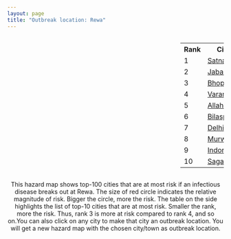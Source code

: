```yaml
---
layout: page
title: "Outbreak location: Rewa"
---
```

<div style="width: 100%; overflow: auto;">
<div style="width: 75%; float: left;">
<div id="mapid">
<script src="https://buda-magenta.github.io/hazard_map/load_map.js"></script>

<script>
var marker_outbreak = L.marker([24.759267, 81.655000],{"autoPan": true}).addTo(map); marker_outbreak.bindTooltip("Rewa").openTooltip();

var circle_1 = L.circle([24.500000, 81.000000], {"pane": "markerPane", "color": "red", "fill": true, "fillOpacity": 0.2, "fillRule": "evenodd", "lineCap": "round", "lineJoin": "round", "opacity": 1.0, "radius": 88719, "stroke": true, "weight": 3}).addTo(map);
circle_1.bindTooltip("Satna<br>rank: 1<br>hazard index: 0.088720")
circle_1.bindPopup('<a href="https://buda-magenta.github.io/hazard_map/Satna">Satna</a>')

var circle_2 = L.circle([23.160894, 79.949770], {"pane": "markerPane", "color": "red", "fill": true, "fillOpacity": 0.2, "fillRule": "evenodd", "lineCap": "round", "lineJoin": "round", "opacity": 1.0, "radius": 56392, "stroke": true, "weight": 3}).addTo(map);
circle_2.bindTooltip("Jabalpur<br>rank: 2<br>hazard index: 0.056392")
circle_2.bindPopup('<a href="https://buda-magenta.github.io/hazard_map/Jabalpur">Jabalpur</a>')

var circle_3 = L.circle([23.258486, 77.401989], {"pane": "markerPane", "color": "red", "fill": true, "fillOpacity": 0.2, "fillRule": "evenodd", "lineCap": "round", "lineJoin": "round", "opacity": 1.0, "radius": 38099, "stroke": true, "weight": 3}).addTo(map);
circle_3.bindTooltip("Bhopal<br>rank: 3<br>hazard index: 0.038100")
circle_3.bindPopup('<a href="https://buda-magenta.github.io/hazard_map/Bhopal">Bhopal</a>')

var circle_4 = L.circle([25.335649, 83.007629], {"pane": "markerPane", "color": "red", "fill": true, "fillOpacity": 0.2, "fillRule": "evenodd", "lineCap": "round", "lineJoin": "round", "opacity": 1.0, "radius": 25220, "stroke": true, "weight": 3}).addTo(map);
circle_4.bindTooltip("Varanasi<br>rank: 4<br>hazard index: 0.025220")
circle_4.bindPopup('<a href="https://buda-magenta.github.io/hazard_map/Varanasi">Varanasi</a>')

var circle_5 = L.circle([25.438130, 81.833800], {"pane": "markerPane", "color": "red", "fill": true, "fillOpacity": 0.2, "fillRule": "evenodd", "lineCap": "round", "lineJoin": "round", "opacity": 1.0, "radius": 25186, "stroke": true, "weight": 3}).addTo(map);
circle_5.bindTooltip("Allahabad<br>rank: 5<br>hazard index: 0.025186")
circle_5.bindPopup('<a href="https://buda-magenta.github.io/hazard_map/Allahabad">Allahabad</a>')

var circle_6 = L.circle([22.383333, 82.133333], {"pane": "markerPane", "color": "red", "fill": true, "fillOpacity": 0.2, "fillRule": "evenodd", "lineCap": "round", "lineJoin": "round", "opacity": 1.0, "radius": 22315, "stroke": true, "weight": 3}).addTo(map);
circle_6.bindTooltip("Bilaspur<br>rank: 6<br>hazard index: 0.022315")
circle_6.bindPopup('<a href="https://buda-magenta.github.io/hazard_map/Bilaspur">Bilaspur</a>')

var circle_7 = L.circle([28.651718, 77.221939], {"pane": "markerPane", "color": "red", "fill": true, "fillOpacity": 0.2, "fillRule": "evenodd", "lineCap": "round", "lineJoin": "round", "opacity": 1.0, "radius": 18864, "stroke": true, "weight": 3}).addTo(map);
circle_7.bindTooltip("Delhi<br>rank: 7<br>hazard index: 0.018864")
circle_7.bindPopup('<a href="https://buda-magenta.github.io/hazard_map/Delhi">Delhi</a>')

var circle_8 = L.circle([23.833962, 80.392456], {"pane": "markerPane", "color": "red", "fill": true, "fillOpacity": 0.2, "fillRule": "evenodd", "lineCap": "round", "lineJoin": "round", "opacity": 1.0, "radius": 16297, "stroke": true, "weight": 3}).addTo(map);
circle_8.bindTooltip("Murwara<br>rank: 8<br>hazard index: 0.016298")
circle_8.bindPopup('<a href="https://buda-magenta.github.io/hazard_map/Murwara">Murwara</a>')

var circle_9 = L.circle([22.720362, 75.868200], {"pane": "markerPane", "color": "red", "fill": true, "fillOpacity": 0.2, "fillRule": "evenodd", "lineCap": "round", "lineJoin": "round", "opacity": 1.0, "radius": 8820, "stroke": true, "weight": 3}).addTo(map);
circle_9.bindTooltip("Indore<br>rank: 9<br>hazard index: 0.008821")
circle_9.bindPopup('<a href="https://buda-magenta.github.io/hazard_map/Indore">Indore</a>')

var circle_10 = L.circle([23.809612, 78.759114], {"pane": "markerPane", "color": "red", "fill": true, "fillOpacity": 0.2, "fillRule": "evenodd", "lineCap": "round", "lineJoin": "round", "opacity": 1.0, "radius": 7029, "stroke": true, "weight": 3}).addTo(map);
circle_10.bindTooltip("Sagar<br>rank: 10<br>hazard index: 0.007030")
circle_10.bindPopup('<a href="https://buda-magenta.github.io/hazard_map/Sagar">Sagar</a>')

var circle_11 = L.circle([26.055318, 82.993139], {"pane": "markerPane", "color": "red", "fill": true, "fillOpacity": 0.2, "fillRule": "evenodd", "lineCap": "round", "lineJoin": "round", "opacity": 1.0, "radius": 6515, "stroke": true, "weight": 3}).addTo(map);
circle_11.bindTooltip("Nizamabad<br>rank: 11<br>hazard index: 0.006515")
circle_11.bindPopup('<a href="https://buda-magenta.github.io/hazard_map/Nizamabad">Nizamabad</a>')

var circle_12 = L.circle([24.197443, 82.666145], {"pane": "markerPane", "color": "red", "fill": true, "fillOpacity": 0.2, "fillRule": "evenodd", "lineCap": "round", "lineJoin": "round", "opacity": 1.0, "radius": 4913, "stroke": true, "weight": 3}).addTo(map);
circle_12.bindTooltip("Singrauli<br>rank: 12<br>hazard index: 0.004914")
circle_12.bindPopup('<a href="https://buda-magenta.github.io/hazard_map/Singrauli">Singrauli</a>')

var circle_13 = L.circle([24.935635, 82.647701], {"pane": "markerPane", "color": "red", "fill": true, "fillOpacity": 0.2, "fillRule": "evenodd", "lineCap": "round", "lineJoin": "round", "opacity": 1.0, "radius": 4641, "stroke": true, "weight": 3}).addTo(map);
circle_13.bindTooltip("Mirzapur<br>rank: 13<br>hazard index: 0.004642")
circle_13.bindPopup('<a href="https://buda-magenta.github.io/hazard_map/Mirzapur">Mirzapur</a>')

var circle_14 = L.circle([27.209822, 79.048137], {"pane": "markerPane", "color": "red", "fill": true, "fillOpacity": 0.2, "fillRule": "evenodd", "lineCap": "round", "lineJoin": "round", "opacity": 1.0, "radius": 4461, "stroke": true, "weight": 3}).addTo(map);
circle_14.bindTooltip("Mainpuri<br>rank: 14<br>hazard index: 0.004462")
circle_14.bindPopup('<a href="https://buda-magenta.github.io/hazard_map/Mainpuri">Mainpuri</a>')

var circle_15 = L.circle([26.460914, 80.321759], {"pane": "markerPane", "color": "red", "fill": true, "fillOpacity": 0.2, "fillRule": "evenodd", "lineCap": "round", "lineJoin": "round", "opacity": 1.0, "radius": 4318, "stroke": true, "weight": 3}).addTo(map);
circle_15.bindTooltip("Kanpur<br>rank: 15<br>hazard index: 0.004319")
circle_15.bindPopup('<a href="https://buda-magenta.github.io/hazard_map/Kanpur">Kanpur</a>')

var circle_16 = L.circle([21.170200, 72.831100], {"pane": "markerPane", "color": "red", "fill": true, "fillOpacity": 0.2, "fillRule": "evenodd", "lineCap": "round", "lineJoin": "round", "opacity": 1.0, "radius": 4179, "stroke": true, "weight": 3}).addTo(map);
circle_16.bindTooltip("Surat<br>rank: 16<br>hazard index: 0.004180")
circle_16.bindPopup('<a href="https://buda-magenta.github.io/hazard_map/Surat">Surat</a>')

var circle_17 = L.circle([23.916667, 78.000000], {"pane": "markerPane", "color": "red", "fill": true, "fillOpacity": 0.2, "fillRule": "evenodd", "lineCap": "round", "lineJoin": "round", "opacity": 1.0, "radius": 4010, "stroke": true, "weight": 3}).addTo(map);
circle_17.bindTooltip("Vidisha<br>rank: 17<br>hazard index: 0.004011")
circle_17.bindPopup('<a href="https://buda-magenta.github.io/hazard_map/Vidisha">Vidisha</a>')

var circle_18 = L.circle([23.750000, 79.583333], {"pane": "markerPane", "color": "red", "fill": true, "fillOpacity": 0.2, "fillRule": "evenodd", "lineCap": "round", "lineJoin": "round", "opacity": 1.0, "radius": 3214, "stroke": true, "weight": 3}).addTo(map);
circle_18.bindTooltip("Damoh<br>rank: 18<br>hazard index: 0.003214")
circle_18.bindPopup('<a href="https://buda-magenta.github.io/hazard_map/Damoh">Damoh</a>')

var circle_19 = L.circle([25.264902, 82.985787], {"pane": "markerPane", "color": "red", "fill": true, "fillOpacity": 0.2, "fillRule": "evenodd", "lineCap": "round", "lineJoin": "round", "opacity": 1.0, "radius": 2967, "stroke": true, "weight": 3}).addTo(map);
circle_19.bindTooltip("Morvi<br>rank: 19<br>hazard index: 0.002967")
circle_19.bindPopup('<a href="https://buda-magenta.github.io/hazard_map/Morvi">Morvi</a>')

var circle_20 = L.circle([25.843539, 80.918004], {"pane": "markerPane", "color": "red", "fill": true, "fillOpacity": 0.2, "fillRule": "evenodd", "lineCap": "round", "lineJoin": "round", "opacity": 1.0, "radius": 2461, "stroke": true, "weight": 3}).addTo(map);
circle_20.bindTooltip("Fatehpur<br>rank: 20<br>hazard index: 0.002461")
circle_20.bindPopup('<a href="https://buda-magenta.github.io/hazard_map/Fatehpur">Fatehpur</a>')

var circle_21 = L.circle([21.149813, 79.082056], {"pane": "markerPane", "color": "red", "fill": true, "fillOpacity": 0.2, "fillRule": "evenodd", "lineCap": "round", "lineJoin": "round", "opacity": 1.0, "radius": 2459, "stroke": true, "weight": 3}).addTo(map);
circle_21.bindTooltip("Nagpur<br>rank: 21<br>hazard index: 0.002459")
circle_21.bindPopup('<a href="https://buda-magenta.github.io/hazard_map/Nagpur">Nagpur</a>')

var circle_22 = L.circle([23.174597, 75.785142], {"pane": "markerPane", "color": "red", "fill": true, "fillOpacity": 0.2, "fillRule": "evenodd", "lineCap": "round", "lineJoin": "round", "opacity": 1.0, "radius": 2317, "stroke": true, "weight": 3}).addTo(map);
circle_22.bindTooltip("Ujjain<br>rank: 22<br>hazard index: 0.002318")
circle_22.bindPopup('<a href="https://buda-magenta.github.io/hazard_map/Ujjain">Ujjain</a>')

var circle_23 = L.circle([26.250000, 81.250000], {"pane": "markerPane", "color": "red", "fill": true, "fillOpacity": 0.2, "fillRule": "evenodd", "lineCap": "round", "lineJoin": "round", "opacity": 1.0, "radius": 1818, "stroke": true, "weight": 3}).addTo(map);
circle_23.bindTooltip("Rae Bareli<br>rank: 23<br>hazard index: 0.001819")
circle_23.bindPopup('<a href="https://buda-magenta.github.io/hazard_map/Rae_Bareli">Rae Bareli</a>')

var circle_24 = L.circle([25.895924, 82.437716], {"pane": "markerPane", "color": "red", "fill": true, "fillOpacity": 0.2, "fillRule": "evenodd", "lineCap": "round", "lineJoin": "round", "opacity": 1.0, "radius": 1712, "stroke": true, "weight": 3}).addTo(map);
circle_24.bindTooltip("Badlapur<br>rank: 24<br>hazard index: 0.001712")
circle_24.bindPopup('<a href="https://buda-magenta.github.io/hazard_map/Badlapur">Badlapur</a>')

var circle_25 = L.circle([25.795593, 82.488341], {"pane": "markerPane", "color": "red", "fill": true, "fillOpacity": 0.2, "fillRule": "evenodd", "lineCap": "round", "lineJoin": "round", "opacity": 1.0, "radius": 1671, "stroke": true, "weight": 3}).addTo(map);
circle_25.bindTooltip("Jaunpur<br>rank: 25<br>hazard index: 0.001672")
circle_25.bindPopup('<a href="https://buda-magenta.github.io/hazard_map/Jaunpur">Jaunpur</a>')

var circle_26 = L.circle([22.297314, 73.194257], {"pane": "markerPane", "color": "red", "fill": true, "fillOpacity": 0.2, "fillRule": "evenodd", "lineCap": "round", "lineJoin": "round", "opacity": 1.0, "radius": 1561, "stroke": true, "weight": 3}).addTo(map);
circle_26.bindTooltip("Vadodara<br>rank: 26<br>hazard index: 0.001561")
circle_26.bindPopup('<a href="https://buda-magenta.github.io/hazard_map/Vadodara">Vadodara</a>')

var circle_27 = L.circle([26.022697, 83.028873], {"pane": "markerPane", "color": "red", "fill": true, "fillOpacity": 0.2, "fillRule": "evenodd", "lineCap": "round", "lineJoin": "round", "opacity": 1.0, "radius": 1523, "stroke": true, "weight": 3}).addTo(map);
circle_27.bindTooltip("Azamgarh<br>rank: 27<br>hazard index: 0.001524")
circle_27.bindPopup('<a href="https://buda-magenta.github.io/hazard_map/Azamgarh">Azamgarh</a>')

var circle_28 = L.circle([25.280733, 83.125128], {"pane": "markerPane", "color": "red", "fill": true, "fillOpacity": 0.2, "fillRule": "evenodd", "lineCap": "round", "lineJoin": "round", "opacity": 1.0, "radius": 1415, "stroke": true, "weight": 3}).addTo(map);
circle_28.bindTooltip("Mughal Sarai<br>rank: 28<br>hazard index: 0.001416")
circle_28.bindPopup('<a href="https://buda-magenta.github.io/hazard_map/Mughal_Sarai">Mughal Sarai</a>')

var circle_29 = L.circle([27.876990, 78.137290], {"pane": "markerPane", "color": "red", "fill": true, "fillOpacity": 0.2, "fillRule": "evenodd", "lineCap": "round", "lineJoin": "round", "opacity": 1.0, "radius": 1361, "stroke": true, "weight": 3}).addTo(map);
circle_29.bindTooltip("Aligarh<br>rank: 29<br>hazard index: 0.001362")
circle_29.bindPopup('<a href="https://buda-magenta.github.io/hazard_map/Aligarh">Aligarh</a>')

var circle_30 = L.circle([23.021624, 72.579707], {"pane": "markerPane", "color": "red", "fill": true, "fillOpacity": 0.2, "fillRule": "evenodd", "lineCap": "round", "lineJoin": "round", "opacity": 1.0, "radius": 1346, "stroke": true, "weight": 3}).addTo(map);
circle_30.bindTooltip("Ahmedabad<br>rank: 30<br>hazard index: 0.001347")
circle_30.bindPopup('<a href="https://buda-magenta.github.io/hazard_map/Ahmedabad">Ahmedabad</a>')

var circle_31 = L.circle([21.237947, 81.633683], {"pane": "markerPane", "color": "red", "fill": true, "fillOpacity": 0.2, "fillRule": "evenodd", "lineCap": "round", "lineJoin": "round", "opacity": 1.0, "radius": 1330, "stroke": true, "weight": 3}).addTo(map);
circle_31.bindTooltip("Raipur<br>rank: 31<br>hazard index: 0.001330")
circle_31.bindPopup('<a href="https://buda-magenta.github.io/hazard_map/Raipur">Raipur</a>')

var circle_32 = L.circle([22.519770, 82.629515], {"pane": "markerPane", "color": "red", "fill": true, "fillOpacity": 0.2, "fillRule": "evenodd", "lineCap": "round", "lineJoin": "round", "opacity": 1.0, "radius": 1321, "stroke": true, "weight": 3}).addTo(map);
circle_32.bindTooltip("Korba<br>rank: 32<br>hazard index: 0.001321")
circle_32.bindPopup('<a href="https://buda-magenta.github.io/hazard_map/Korba">Korba</a>')

var circle_33 = L.circle([23.000000, 76.166667], {"pane": "markerPane", "color": "red", "fill": true, "fillOpacity": 0.2, "fillRule": "evenodd", "lineCap": "round", "lineJoin": "round", "opacity": 1.0, "radius": 1302, "stroke": true, "weight": 3}).addTo(map);
circle_33.bindTooltip("Dewas<br>rank: 33<br>hazard index: 0.001302")
circle_33.bindPopup('<a href="https://buda-magenta.github.io/hazard_map/Dewas">Dewas</a>')

var circle_34 = L.circle([25.476300, 80.339500], {"pane": "markerPane", "color": "red", "fill": true, "fillOpacity": 0.2, "fillRule": "evenodd", "lineCap": "round", "lineJoin": "round", "opacity": 1.0, "radius": 1003, "stroke": true, "weight": 3}).addTo(map);
circle_34.bindTooltip("Banda<br>rank: 34<br>hazard index: 0.001004")
circle_34.bindPopup('<a href="https://buda-magenta.github.io/hazard_map/Banda">Banda</a>')

var circle_35 = L.circle([22.500000, 83.500000], {"pane": "markerPane", "color": "red", "fill": true, "fillOpacity": 0.2, "fillRule": "evenodd", "lineCap": "round", "lineJoin": "round", "opacity": 1.0, "radius": 948, "stroke": true, "weight": 3}).addTo(map);
circle_35.bindTooltip("Raigarh<br>rank: 35<br>hazard index: 0.000949")
circle_35.bindPopup('<a href="https://buda-magenta.github.io/hazard_map/Raigarh">Raigarh</a>')

var circle_36 = L.circle([26.838100, 80.934600], {"pane": "markerPane", "color": "red", "fill": true, "fillOpacity": 0.2, "fillRule": "evenodd", "lineCap": "round", "lineJoin": "round", "opacity": 1.0, "radius": 937, "stroke": true, "weight": 3}).addTo(map);
circle_36.bindTooltip("Lucknow<br>rank: 36<br>hazard index: 0.000937")
circle_36.bindPopup('<a href="https://buda-magenta.github.io/hazard_map/Lucknow">Lucknow</a>')

var circle_37 = L.circle([26.242511, 82.296169], {"pane": "markerPane", "color": "red", "fill": true, "fillOpacity": 0.2, "fillRule": "evenodd", "lineCap": "round", "lineJoin": "round", "opacity": 1.0, "radius": 842, "stroke": true, "weight": 3}).addTo(map);
circle_37.bindTooltip("Sultanpur<br>rank: 37<br>hazard index: 0.000843")
circle_37.bindPopup('<a href="https://buda-magenta.github.io/hazard_map/Sultanpur">Sultanpur</a>')

var circle_38 = L.circle([25.565691, 80.063489], {"pane": "markerPane", "color": "red", "fill": true, "fillOpacity": 0.2, "fillRule": "evenodd", "lineCap": "round", "lineJoin": "round", "opacity": 1.0, "radius": 814, "stroke": true, "weight": 3}).addTo(map);
circle_38.bindTooltip("Khanna<br>rank: 38<br>hazard index: 0.000814")
circle_38.bindPopup('<a href="https://buda-magenta.github.io/hazard_map/Khanna">Khanna</a>')

var circle_39 = L.circle([25.531031, 78.652689], {"pane": "markerPane", "color": "red", "fill": true, "fillOpacity": 0.2, "fillRule": "evenodd", "lineCap": "round", "lineJoin": "round", "opacity": 1.0, "radius": 808, "stroke": true, "weight": 3}).addTo(map);
circle_39.bindTooltip("Jhansi<br>rank: 39<br>hazard index: 0.000808")
circle_39.bindPopup('<a href="https://buda-magenta.github.io/hazard_map/Jhansi">Jhansi</a>')

var circle_40 = L.circle([26.671329, 83.364583], {"pane": "markerPane", "color": "red", "fill": true, "fillOpacity": 0.2, "fillRule": "evenodd", "lineCap": "round", "lineJoin": "round", "opacity": 1.0, "radius": 719, "stroke": true, "weight": 3}).addTo(map);
circle_40.bindTooltip("Gorakhpur<br>rank: 40<br>hazard index: 0.000720")
circle_40.bindPopup('<a href="https://buda-magenta.github.io/hazard_map/Gorakhpur">Gorakhpur</a>')

var circle_41 = L.circle([19.169335, 77.311013], {"pane": "markerPane", "color": "red", "fill": true, "fillOpacity": 0.2, "fillRule": "evenodd", "lineCap": "round", "lineJoin": "round", "opacity": 1.0, "radius": 686, "stroke": true, "weight": 3}).addTo(map);
circle_41.bindTooltip("Nanded Waghala<br>rank: 41<br>hazard index: 0.000686")
circle_41.bindPopup('<a href="https://buda-magenta.github.io/hazard_map/Nanded_Waghala">Nanded Waghala</a>')

var circle_42 = L.circle([19.075990, 72.877393], {"pane": "markerPane", "color": "red", "fill": true, "fillOpacity": 0.2, "fillRule": "evenodd", "lineCap": "round", "lineJoin": "round", "opacity": 1.0, "radius": 674, "stroke": true, "weight": 3}).addTo(map);
circle_42.bindTooltip("Mumbai<br>rank: 42<br>hazard index: 0.000674")
circle_42.bindPopup('<a href="https://buda-magenta.github.io/hazard_map/Mumbai">Mumbai</a>')

var circle_43 = L.circle([22.541418, 88.357691], {"pane": "markerPane", "color": "red", "fill": true, "fillOpacity": 0.2, "fillRule": "evenodd", "lineCap": "round", "lineJoin": "round", "opacity": 1.0, "radius": 618, "stroke": true, "weight": 3}).addTo(map);
circle_43.bindTooltip("Kolkata<br>rank: 43<br>hazard index: 0.000618")
circle_43.bindPopup('<a href="https://buda-magenta.github.io/hazard_map/Kolkata">Kolkata</a>')

var circle_44 = L.circle([23.122634, 83.198189], {"pane": "markerPane", "color": "red", "fill": true, "fillOpacity": 0.2, "fillRule": "evenodd", "lineCap": "round", "lineJoin": "round", "opacity": 1.0, "radius": 582, "stroke": true, "weight": 3}).addTo(map);
circle_44.bindTooltip("Ambikapur<br>rank: 44<br>hazard index: 0.000583")
circle_44.bindPopup('<a href="https://buda-magenta.github.io/hazard_map/Ambikapur">Ambikapur</a>')

var circle_45 = L.circle([17.388786, 78.461065], {"pane": "markerPane", "color": "red", "fill": true, "fillOpacity": 0.2, "fillRule": "evenodd", "lineCap": "round", "lineJoin": "round", "opacity": 1.0, "radius": 520, "stroke": true, "weight": 3}).addTo(map);
circle_45.bindTooltip("Hyderabad<br>rank: 45<br>hazard index: 0.000520")
circle_45.bindPopup('<a href="https://buda-magenta.github.io/hazard_map/Hyderabad">Hyderabad</a>')

var circle_46 = L.circle([23.115688, 77.066239], {"pane": "markerPane", "color": "red", "fill": true, "fillOpacity": 0.2, "fillRule": "evenodd", "lineCap": "round", "lineJoin": "round", "opacity": 1.0, "radius": 489, "stroke": true, "weight": 3}).addTo(map);
circle_46.bindTooltip("Sehore<br>rank: 46<br>hazard index: 0.000490")
circle_46.bindPopup('<a href="https://buda-magenta.github.io/hazard_map/Sehore">Sehore</a>')

var circle_47 = L.circle([25.609324, 85.123525], {"pane": "markerPane", "color": "red", "fill": true, "fillOpacity": 0.2, "fillRule": "evenodd", "lineCap": "round", "lineJoin": "round", "opacity": 1.0, "radius": 458, "stroke": true, "weight": 3}).addTo(map);
circle_47.bindTooltip("Patna<br>rank: 47<br>hazard index: 0.000459")
circle_47.bindPopup('<a href="https://buda-magenta.github.io/hazard_map/Patna">Patna</a>')

var circle_48 = L.circle([25.196826, 76.000893], {"pane": "markerPane", "color": "red", "fill": true, "fillOpacity": 0.2, "fillRule": "evenodd", "lineCap": "round", "lineJoin": "round", "opacity": 1.0, "radius": 446, "stroke": true, "weight": 3}).addTo(map);
circle_48.bindTooltip("Kota<br>rank: 48<br>hazard index: 0.000447")
circle_48.bindPopup('<a href="https://buda-magenta.github.io/hazard_map/Kota">Kota</a>')

var circle_49 = L.circle([26.915458, 75.818982], {"pane": "markerPane", "color": "red", "fill": true, "fillOpacity": 0.2, "fillRule": "evenodd", "lineCap": "round", "lineJoin": "round", "opacity": 1.0, "radius": 439, "stroke": true, "weight": 3}).addTo(map);
circle_49.bindTooltip("Jaipur<br>rank: 49<br>hazard index: 0.000439")
circle_49.bindPopup('<a href="https://buda-magenta.github.io/hazard_map/Jaipur">Jaipur</a>')

var circle_50 = L.circle([22.305199, 70.802833], {"pane": "markerPane", "color": "red", "fill": true, "fillOpacity": 0.2, "fillRule": "evenodd", "lineCap": "round", "lineJoin": "round", "opacity": 1.0, "radius": 438, "stroke": true, "weight": 3}).addTo(map);
circle_50.bindTooltip("Rajkot<br>rank: 50<br>hazard index: 0.000438")
circle_50.bindPopup('<a href="https://buda-magenta.github.io/hazard_map/Rajkot">Rajkot</a>')

var circle_51 = L.circle([20.843512, 75.525927], {"pane": "markerPane", "color": "red", "fill": true, "fillOpacity": 0.2, "fillRule": "evenodd", "lineCap": "round", "lineJoin": "round", "opacity": 1.0, "radius": 431, "stroke": true, "weight": 3}).addTo(map);
circle_51.bindTooltip("Jalgaon<br>rank: 51<br>hazard index: 0.000431")
circle_51.bindPopup('<a href="https://buda-magenta.github.io/hazard_map/Jalgaon">Jalgaon</a>')

var circle_52 = L.circle([19.194329, 72.970178], {"pane": "markerPane", "color": "red", "fill": true, "fillOpacity": 0.2, "fillRule": "evenodd", "lineCap": "round", "lineJoin": "round", "opacity": 1.0, "radius": 409, "stroke": true, "weight": 3}).addTo(map);
circle_52.bindTooltip("Thane<br>rank: 52<br>hazard index: 0.000409")
circle_52.bindPopup('<a href="https://buda-magenta.github.io/hazard_map/Thane">Thane</a>')

var circle_53 = L.circle([22.600150, 77.926645], {"pane": "markerPane", "color": "red", "fill": true, "fillOpacity": 0.2, "fillRule": "evenodd", "lineCap": "round", "lineJoin": "round", "opacity": 1.0, "radius": 375, "stroke": true, "weight": 3}).addTo(map);
circle_53.bindTooltip("Hoshangabad<br>rank: 53<br>hazard index: 0.000376")
circle_53.bindPopup('<a href="https://buda-magenta.github.io/hazard_map/Hoshangabad">Hoshangabad</a>')

var circle_54 = L.circle([26.638076, 82.059024], {"pane": "markerPane", "color": "red", "fill": true, "fillOpacity": 0.2, "fillRule": "evenodd", "lineCap": "round", "lineJoin": "round", "opacity": 1.0, "radius": 311, "stroke": true, "weight": 3}).addTo(map);
circle_54.bindTooltip("Faizabad<br>rank: 54<br>hazard index: 0.000311")
circle_54.bindPopup('<a href="https://buda-magenta.github.io/hazard_map/Faizabad">Faizabad</a>')

var circle_55 = L.circle([23.480592, 74.917790], {"pane": "markerPane", "color": "red", "fill": true, "fillOpacity": 0.2, "fillRule": "evenodd", "lineCap": "round", "lineJoin": "round", "opacity": 1.0, "radius": 310, "stroke": true, "weight": 3}).addTo(map);
circle_55.bindTooltip("Ratlam<br>rank: 55<br>hazard index: 0.000311")
circle_55.bindPopup('<a href="https://buda-magenta.github.io/hazard_map/Ratlam">Ratlam</a>')

var circle_56 = L.circle([22.801519, 86.202958], {"pane": "markerPane", "color": "red", "fill": true, "fillOpacity": 0.2, "fillRule": "evenodd", "lineCap": "round", "lineJoin": "round", "opacity": 1.0, "radius": 309, "stroke": true, "weight": 3}).addTo(map);
circle_56.bindTooltip("Jamshedpur<br>rank: 56<br>hazard index: 0.000309")
circle_56.bindPopup('<a href="https://buda-magenta.github.io/hazard_map/Jamshedpur">Jamshedpur</a>')

var circle_57 = L.circle([28.753900, 77.399900], {"pane": "markerPane", "color": "red", "fill": true, "fillOpacity": 0.2, "fillRule": "evenodd", "lineCap": "round", "lineJoin": "round", "opacity": 1.0, "radius": 295, "stroke": true, "weight": 3}).addTo(map);
circle_57.bindTooltip("Khora<br>rank: 57<br>hazard index: 0.000296")
circle_57.bindPopup('<a href="https://buda-magenta.github.io/hazard_map/Khora">Khora</a>')

var circle_58 = L.circle([28.428262, 77.002700], {"pane": "markerPane", "color": "red", "fill": true, "fillOpacity": 0.2, "fillRule": "evenodd", "lineCap": "round", "lineJoin": "round", "opacity": 1.0, "radius": 266, "stroke": true, "weight": 3}).addTo(map);
circle_58.bindTooltip("Gurgaon<br>rank: 58<br>hazard index: 0.000267")
circle_58.bindPopup('<a href="https://buda-magenta.github.io/hazard_map/Gurgaon">Gurgaon</a>')

var circle_59 = L.circle([21.199035, 81.397955], {"pane": "markerPane", "color": "red", "fill": true, "fillOpacity": 0.2, "fillRule": "evenodd", "lineCap": "round", "lineJoin": "round", "opacity": 1.0, "radius": 265, "stroke": true, "weight": 3}).addTo(map);
circle_59.bindTooltip("Durg<br>rank: 59<br>hazard index: 0.000265")
circle_59.bindPopup('<a href="https://buda-magenta.github.io/hazard_map/Durg">Durg</a>')

var circle_60 = L.circle([26.269722, 82.994425], {"pane": "markerPane", "color": "red", "fill": true, "fillOpacity": 0.2, "fillRule": "evenodd", "lineCap": "round", "lineJoin": "round", "opacity": 1.0, "radius": 258, "stroke": true, "weight": 3}).addTo(map);
circle_60.bindTooltip("Burhanpur<br>rank: 60<br>hazard index: 0.000259")
circle_60.bindPopup('<a href="https://buda-magenta.github.io/hazard_map/Burhanpur">Burhanpur</a>')

var circle_61 = L.circle([21.977864, 76.568828], {"pane": "markerPane", "color": "red", "fill": true, "fillOpacity": 0.2, "fillRule": "evenodd", "lineCap": "round", "lineJoin": "round", "opacity": 1.0, "radius": 258, "stroke": true, "weight": 3}).addTo(map);
circle_61.bindTooltip("Khandwa<br>rank: 61<br>hazard index: 0.000259")
circle_61.bindPopup('<a href="https://buda-magenta.github.io/hazard_map/Khandwa">Khandwa</a>')

var circle_62 = L.circle([25.954628, 83.647350], {"pane": "markerPane", "color": "red", "fill": true, "fillOpacity": 0.2, "fillRule": "evenodd", "lineCap": "round", "lineJoin": "round", "opacity": 1.0, "radius": 255, "stroke": true, "weight": 3}).addTo(map);
circle_62.bindTooltip("Maunath Bhanjan<br>rank: 62<br>hazard index: 0.000255")
circle_62.bindPopup('<a href="https://buda-magenta.github.io/hazard_map/Maunath_Bhanjan">Maunath Bhanjan</a>')

var circle_63 = L.circle([25.773344, 84.784977], {"pane": "markerPane", "color": "red", "fill": true, "fillOpacity": 0.2, "fillRule": "evenodd", "lineCap": "round", "lineJoin": "round", "opacity": 1.0, "radius": 253, "stroke": true, "weight": 3}).addTo(map);
circle_63.bindTooltip("Chapra<br>rank: 63<br>hazard index: 0.000254")
circle_63.bindPopup('<a href="https://buda-magenta.github.io/hazard_map/Chapra">Chapra</a>')

var circle_64 = L.circle([20.993276, 75.839983], {"pane": "markerPane", "color": "red", "fill": true, "fillOpacity": 0.2, "fillRule": "evenodd", "lineCap": "round", "lineJoin": "round", "opacity": 1.0, "radius": 244, "stroke": true, "weight": 3}).addTo(map);
circle_64.bindTooltip("Bhusawal<br>rank: 64<br>hazard index: 0.000245")
circle_64.bindPopup('<a href="https://buda-magenta.github.io/hazard_map/Bhusawal">Bhusawal</a>')

var circle_65 = L.circle([28.402979, 77.310384], {"pane": "markerPane", "color": "red", "fill": true, "fillOpacity": 0.2, "fillRule": "evenodd", "lineCap": "round", "lineJoin": "round", "opacity": 1.0, "radius": 244, "stroke": true, "weight": 3}).addTo(map);
circle_65.bindTooltip("Faridabad<br>rank: 65<br>hazard index: 0.000245")
circle_65.bindPopup('<a href="https://buda-magenta.github.io/hazard_map/Faridabad">Faridabad</a>')

var circle_66 = L.circle([22.139831, 78.809645], {"pane": "markerPane", "color": "red", "fill": true, "fillOpacity": 0.2, "fillRule": "evenodd", "lineCap": "round", "lineJoin": "round", "opacity": 1.0, "radius": 238, "stroke": true, "weight": 3}).addTo(map);
circle_66.bindTooltip("Chhindwara<br>rank: 66<br>hazard index: 0.000239")
circle_66.bindPopup('<a href="https://buda-magenta.github.io/hazard_map/Chhindwara">Chhindwara</a>')

var circle_67 = L.circle([18.434644, 79.132265], {"pane": "markerPane", "color": "red", "fill": true, "fillOpacity": 0.2, "fillRule": "evenodd", "lineCap": "round", "lineJoin": "round", "opacity": 1.0, "radius": 235, "stroke": true, "weight": 3}).addTo(map);
circle_67.bindTooltip("Karimnagar<br>rank: 67<br>hazard index: 0.000236")
circle_67.bindPopup('<a href="https://buda-magenta.github.io/hazard_map/Karimnagar">Karimnagar</a>')

var circle_68 = L.circle([21.200996, 81.335426], {"pane": "markerPane", "color": "red", "fill": true, "fillOpacity": 0.2, "fillRule": "evenodd", "lineCap": "round", "lineJoin": "round", "opacity": 1.0, "radius": 225, "stroke": true, "weight": 3}).addTo(map);
circle_68.bindTooltip("Bhilai Nagar<br>rank: 68<br>hazard index: 0.000226")
circle_68.bindPopup('<a href="https://buda-magenta.github.io/hazard_map/Bhilai_Nagar">Bhilai Nagar</a>')

var circle_69 = L.circle([21.818774, 75.606458], {"pane": "markerPane", "color": "red", "fill": true, "fillOpacity": 0.2, "fillRule": "evenodd", "lineCap": "round", "lineJoin": "round", "opacity": 1.0, "radius": 208, "stroke": true, "weight": 3}).addTo(map);
circle_69.bindTooltip("Khargone<br>rank: 69<br>hazard index: 0.000209")
circle_69.bindPopup('<a href="https://buda-magenta.github.io/hazard_map/Khargone">Khargone</a>')

var circle_70 = L.circle([21.879616, 77.875681], {"pane": "markerPane", "color": "red", "fill": true, "fillOpacity": 0.2, "fillRule": "evenodd", "lineCap": "round", "lineJoin": "round", "opacity": 1.0, "radius": 198, "stroke": true, "weight": 3}).addTo(map);
circle_70.bindTooltip("Betul<br>rank: 70<br>hazard index: 0.000199")
circle_70.bindPopup('<a href="https://buda-magenta.github.io/hazard_map/Betul">Betul</a>')

var circle_71 = L.circle([26.203725, 78.157363], {"pane": "markerPane", "color": "red", "fill": true, "fillOpacity": 0.2, "fillRule": "evenodd", "lineCap": "round", "lineJoin": "round", "opacity": 1.0, "radius": 194, "stroke": true, "weight": 3}).addTo(map);
circle_71.bindTooltip("Gwalior<br>rank: 71<br>hazard index: 0.000195")
circle_71.bindPopup('<a href="https://buda-magenta.github.io/hazard_map/Gwalior">Gwalior</a>')

var circle_72 = L.circle([28.901090, 76.580194], {"pane": "markerPane", "color": "red", "fill": true, "fillOpacity": 0.2, "fillRule": "evenodd", "lineCap": "round", "lineJoin": "round", "opacity": 1.0, "radius": 194, "stroke": true, "weight": 3}).addTo(map);
circle_72.bindTooltip("Rohtak<br>rank: 72<br>hazard index: 0.000194")
circle_72.bindPopup('<a href="https://buda-magenta.github.io/hazard_map/Rohtak">Rohtak</a>')

var circle_73 = L.circle([21.400000, 83.883333], {"pane": "markerPane", "color": "red", "fill": true, "fillOpacity": 0.2, "fillRule": "evenodd", "lineCap": "round", "lineJoin": "round", "opacity": 1.0, "radius": 193, "stroke": true, "weight": 3}).addTo(map);
circle_73.bindTooltip("Sambalpur<br>rank: 73<br>hazard index: 0.000194")
circle_73.bindPopup('<a href="https://buda-magenta.github.io/hazard_map/Sambalpur">Sambalpur</a>')

var circle_74 = L.circle([22.214285, 84.872437], {"pane": "markerPane", "color": "red", "fill": true, "fillOpacity": 0.2, "fillRule": "evenodd", "lineCap": "round", "lineJoin": "round", "opacity": 1.0, "radius": 191, "stroke": true, "weight": 3}).addTo(map);
circle_74.bindTooltip("Raurkela<br>rank: 74<br>hazard index: 0.000191")
circle_74.bindPopup('<a href="https://buda-magenta.github.io/hazard_map/Raurkela">Raurkela</a>')

var circle_75 = L.circle([23.587548, 75.675679], {"pane": "markerPane", "color": "red", "fill": true, "fillOpacity": 0.2, "fillRule": "evenodd", "lineCap": "round", "lineJoin": "round", "opacity": 1.0, "radius": 187, "stroke": true, "weight": 3}).addTo(map);
circle_75.bindTooltip("Nagda<br>rank: 75<br>hazard index: 0.000187")
circle_75.bindPopup('<a href="https://buda-magenta.github.io/hazard_map/Nagda">Nagda</a>')

var circle_76 = L.circle([25.623457, 84.596839], {"pane": "markerPane", "color": "red", "fill": true, "fillOpacity": 0.2, "fillRule": "evenodd", "lineCap": "round", "lineJoin": "round", "opacity": 1.0, "radius": 181, "stroke": true, "weight": 3}).addTo(map);
circle_76.bindTooltip("Arrah<br>rank: 76<br>hazard index: 0.000181")
circle_76.bindPopup('<a href="https://buda-magenta.github.io/hazard_map/Arrah">Arrah</a>')

var circle_77 = L.circle([30.909016, 75.851601], {"pane": "markerPane", "color": "red", "fill": true, "fillOpacity": 0.2, "fillRule": "evenodd", "lineCap": "round", "lineJoin": "round", "opacity": 1.0, "radius": 170, "stroke": true, "weight": 3}).addTo(map);
circle_77.bindTooltip("Ludhiana<br>rank: 77<br>hazard index: 0.000170")
circle_77.bindPopup('<a href="https://buda-magenta.github.io/hazard_map/Ludhiana">Ludhiana</a>')

var circle_78 = L.circle([12.979120, 77.591300], {"pane": "markerPane", "color": "red", "fill": true, "fillOpacity": 0.2, "fillRule": "evenodd", "lineCap": "round", "lineJoin": "round", "opacity": 1.0, "radius": 170, "stroke": true, "weight": 3}).addTo(map);
circle_78.bindTooltip("Bangalore<br>rank: 78<br>hazard index: 0.000170")
circle_78.bindPopup('<a href="https://buda-magenta.github.io/hazard_map/Bangalore">Bangalore</a>')

var circle_79 = L.circle([28.863842, 78.805778], {"pane": "markerPane", "color": "red", "fill": true, "fillOpacity": 0.2, "fillRule": "evenodd", "lineCap": "round", "lineJoin": "round", "opacity": 1.0, "radius": 170, "stroke": true, "weight": 3}).addTo(map);
circle_79.bindTooltip("Moradabad<br>rank: 79<br>hazard index: 0.000170")
circle_79.bindPopup('<a href="https://buda-magenta.github.io/hazard_map/Moradabad">Moradabad</a>')

var circle_80 = L.circle([29.000653, 77.768229], {"pane": "markerPane", "color": "red", "fill": true, "fillOpacity": 0.2, "fillRule": "evenodd", "lineCap": "round", "lineJoin": "round", "opacity": 1.0, "radius": 164, "stroke": true, "weight": 3}).addTo(map);
circle_80.bindTooltip("Meerut<br>rank: 80<br>hazard index: 0.000164")
circle_80.bindPopup('<a href="https://buda-magenta.github.io/hazard_map/Meerut">Meerut</a>')

var circle_81 = L.circle([23.795281, 86.430964], {"pane": "markerPane", "color": "red", "fill": true, "fillOpacity": 0.2, "fillRule": "evenodd", "lineCap": "round", "lineJoin": "round", "opacity": 1.0, "radius": 158, "stroke": true, "weight": 3}).addTo(map);
circle_81.bindTooltip("Dhanbad<br>rank: 81<br>hazard index: 0.000159")
circle_81.bindPopup('<a href="https://buda-magenta.github.io/hazard_map/Dhanbad">Dhanbad</a>')

var circle_82 = L.circle([21.750000, 73.000000], {"pane": "markerPane", "color": "red", "fill": true, "fillOpacity": 0.2, "fillRule": "evenodd", "lineCap": "round", "lineJoin": "round", "opacity": 1.0, "radius": 158, "stroke": true, "weight": 3}).addTo(map);
circle_82.bindTooltip("Bharuch<br>rank: 82<br>hazard index: 0.000158")
circle_82.bindPopup('<a href="https://buda-magenta.github.io/hazard_map/Bharuch">Bharuch</a>')

var circle_83 = L.circle([18.521428, 73.854454], {"pane": "markerPane", "color": "red", "fill": true, "fillOpacity": 0.2, "fillRule": "evenodd", "lineCap": "round", "lineJoin": "round", "opacity": 1.0, "radius": 155, "stroke": true, "weight": 3}).addTo(map);
circle_83.bindTooltip("Pune<br>rank: 83<br>hazard index: 0.000156")
circle_83.bindPopup('<a href="https://buda-magenta.github.io/hazard_map/Pune">Pune</a>')

var circle_84 = L.circle([25.562071, 84.015672], {"pane": "markerPane", "color": "red", "fill": true, "fillOpacity": 0.2, "fillRule": "evenodd", "lineCap": "round", "lineJoin": "round", "opacity": 1.0, "radius": 150, "stroke": true, "weight": 3}).addTo(map);
circle_84.bindTooltip("Buxar<br>rank: 84<br>hazard index: 0.000150")
circle_84.bindPopup('<a href="https://buda-magenta.github.io/hazard_map/Buxar">Buxar</a>')

var circle_85 = L.circle([27.175255, 78.009816], {"pane": "markerPane", "color": "red", "fill": true, "fillOpacity": 0.2, "fillRule": "evenodd", "lineCap": "round", "lineJoin": "round", "opacity": 1.0, "radius": 146, "stroke": true, "weight": 3}).addTo(map);
circle_85.bindTooltip("Agra<br>rank: 85<br>hazard index: 0.000146")
circle_85.bindPopup('<a href="https://buda-magenta.github.io/hazard_map/Agra">Agra</a>')

var circle_86 = L.circle([26.148658, 85.340013], {"pane": "markerPane", "color": "red", "fill": true, "fillOpacity": 0.2, "fillRule": "evenodd", "lineCap": "round", "lineJoin": "round", "opacity": 1.0, "radius": 143, "stroke": true, "weight": 3}).addTo(map);
circle_86.bindTooltip("Muzaffarpur<br>rank: 86<br>hazard index: 0.000143")
circle_86.bindPopup('<a href="https://buda-magenta.github.io/hazard_map/Muzaffarpur">Muzaffarpur</a>')

var circle_87 = L.circle([25.603508, 83.507454], {"pane": "markerPane", "color": "red", "fill": true, "fillOpacity": 0.2, "fillRule": "evenodd", "lineCap": "round", "lineJoin": "round", "opacity": 1.0, "radius": 142, "stroke": true, "weight": 3}).addTo(map);
circle_87.bindTooltip("Ghazipur<br>rank: 87<br>hazard index: 0.000142")
circle_87.bindPopup('<a href="https://buda-magenta.github.io/hazard_map/Ghazipur">Ghazipur</a>')

var circle_88 = L.circle([25.877933, 84.119959], {"pane": "markerPane", "color": "red", "fill": true, "fillOpacity": 0.2, "fillRule": "evenodd", "lineCap": "round", "lineJoin": "round", "opacity": 1.0, "radius": 135, "stroke": true, "weight": 3}).addTo(map);
circle_88.bindTooltip("Ballia<br>rank: 88<br>hazard index: 0.000135")
circle_88.bindPopup('<a href="https://buda-magenta.github.io/hazard_map/Ballia">Ballia</a>')

var circle_89 = L.circle([24.700385, 78.518668], {"pane": "markerPane", "color": "red", "fill": true, "fillOpacity": 0.2, "fillRule": "evenodd", "lineCap": "round", "lineJoin": "round", "opacity": 1.0, "radius": 133, "stroke": true, "weight": 3}).addTo(map);
circle_89.bindTooltip("Lalitpur<br>rank: 89<br>hazard index: 0.000134")
circle_89.bindPopup('<a href="https://buda-magenta.github.io/hazard_map/Lalitpur">Lalitpur</a>')

var circle_90 = L.circle([21.735348, 81.944459], {"pane": "markerPane", "color": "red", "fill": true, "fillOpacity": 0.2, "fillRule": "evenodd", "lineCap": "round", "lineJoin": "round", "opacity": 1.0, "radius": 132, "stroke": true, "weight": 3}).addTo(map);
circle_90.bindTooltip("Bhatpara<br>rank: 90<br>hazard index: 0.000132")
circle_90.bindPopup('<a href="https://buda-magenta.github.io/hazard_map/Bhatpara">Bhatpara</a>')

var circle_91 = L.circle([22.275879, 79.721045], {"pane": "markerPane", "color": "red", "fill": true, "fillOpacity": 0.2, "fillRule": "evenodd", "lineCap": "round", "lineJoin": "round", "opacity": 1.0, "radius": 129, "stroke": true, "weight": 3}).addTo(map);
circle_91.bindTooltip("Seoni<br>rank: 91<br>hazard index: 0.000130")
circle_91.bindPopup('<a href="https://buda-magenta.github.io/hazard_map/Seoni">Seoni</a>')

var circle_92 = L.circle([29.988077, 77.508130], {"pane": "markerPane", "color": "red", "fill": true, "fillOpacity": 0.2, "fillRule": "evenodd", "lineCap": "round", "lineJoin": "round", "opacity": 1.0, "radius": 126, "stroke": true, "weight": 3}).addTo(map);
circle_92.bindTooltip("Saharanpur<br>rank: 92<br>hazard index: 0.000127")
circle_92.bindPopup('<a href="https://buda-magenta.github.io/hazard_map/Saharanpur">Saharanpur</a>')

var circle_93 = L.circle([24.917151, 76.696403], {"pane": "markerPane", "color": "red", "fill": true, "fillOpacity": 0.2, "fillRule": "evenodd", "lineCap": "round", "lineJoin": "round", "opacity": 1.0, "radius": 125, "stroke": true, "weight": 3}).addTo(map);
circle_93.bindTooltip("Baran<br>rank: 93<br>hazard index: 0.000126")
circle_93.bindPopup('<a href="https://buda-magenta.github.io/hazard_map/Baran">Baran</a>')

var circle_94 = L.circle([19.261944, 73.194760], {"pane": "markerPane", "color": "red", "fill": true, "fillOpacity": 0.2, "fillRule": "evenodd", "lineCap": "round", "lineJoin": "round", "opacity": 1.0, "radius": 125, "stroke": true, "weight": 3}).addTo(map);
circle_94.bindTooltip("Ulhas Nagar<br>rank: 94<br>hazard index: 0.000125")
circle_94.bindPopup('<a href="https://buda-magenta.github.io/hazard_map/Ulhas_Nagar">Ulhas Nagar</a>')

var circle_95 = L.circle([27.036604, 78.651436], {"pane": "markerPane", "color": "red", "fill": true, "fillOpacity": 0.2, "fillRule": "evenodd", "lineCap": "round", "lineJoin": "round", "opacity": 1.0, "radius": 110, "stroke": true, "weight": 3}).addTo(map);
circle_95.bindTooltip("Shikohabad<br>rank: 95<br>hazard index: 0.000111")
circle_95.bindPopup('<a href="https://buda-magenta.github.io/hazard_map/Shikohabad">Shikohabad</a>')

var circle_96 = L.circle([19.500000, 78.500000], {"pane": "markerPane", "color": "red", "fill": true, "fillOpacity": 0.2, "fillRule": "evenodd", "lineCap": "round", "lineJoin": "round", "opacity": 1.0, "radius": 108, "stroke": true, "weight": 3}).addTo(map);
circle_96.bindTooltip("Adilabad<br>rank: 96<br>hazard index: 0.000109")
circle_96.bindPopup('<a href="https://buda-magenta.github.io/hazard_map/Adilabad">Adilabad</a>')

var circle_97 = L.circle([29.003314, 77.016732], {"pane": "markerPane", "color": "red", "fill": true, "fillOpacity": 0.2, "fillRule": "evenodd", "lineCap": "round", "lineJoin": "round", "opacity": 1.0, "radius": 108, "stroke": true, "weight": 3}).addTo(map);
circle_97.bindTooltip("Sonipat<br>rank: 97<br>hazard index: 0.000108")
circle_97.bindPopup('<a href="https://buda-magenta.github.io/hazard_map/Sonipat">Sonipat</a>')

var circle_98 = L.circle([28.733400, 77.298600], {"pane": "markerPane", "color": "red", "fill": true, "fillOpacity": 0.2, "fillRule": "evenodd", "lineCap": "round", "lineJoin": "round", "opacity": 1.0, "radius": 107, "stroke": true, "weight": 3}).addTo(map);
circle_98.bindTooltip("Loni<br>rank: 98<br>hazard index: 0.000108")
circle_98.bindPopup('<a href="https://buda-magenta.github.io/hazard_map/Loni">Loni</a>')

var circle_99 = L.circle([25.375241, 77.828119], {"pane": "markerPane", "color": "red", "fill": true, "fillOpacity": 0.2, "fillRule": "evenodd", "lineCap": "round", "lineJoin": "round", "opacity": 1.0, "radius": 106, "stroke": true, "weight": 3}).addTo(map);
circle_99.bindTooltip("Shivpuri<br>rank: 99<br>hazard index: 0.000107")
circle_99.bindPopup('<a href="https://buda-magenta.github.io/hazard_map/Shivpuri">Shivpuri</a>')

var circle_100 = L.circle([27.633333, 77.583333], {"pane": "markerPane", "color": "red", "fill": true, "fillOpacity": 0.2, "fillRule": "evenodd", "lineCap": "round", "lineJoin": "round", "opacity": 1.0, "radius": 106, "stroke": true, "weight": 3}).addTo(map);
circle_100.bindTooltip("Mathura<br>rank: 100<br>hazard index: 0.000106")
circle_100.bindPopup('<a href="https://buda-magenta.github.io/hazard_map/Mathura">Mathura</a>')
</script>
</div>
</div>


<div style="width: 20%; float: right;">
<table>
<tr>
<th>Rank</th>
<th>City</th>
</tr>

<tr>
<td>1</td>
<td><a href="https://buda-magenta.github.io/hazard_map/Satna">Satna</a></td>
</tr>

<tr>
<td>2</td>
<td><a href="https://buda-magenta.github.io/hazard_map/Jabalpur">Jabalpur</a></td>
</tr>

<tr>
<td>3</td>
<td><a href="https://buda-magenta.github.io/hazard_map/Bhopal">Bhopal</a></td>
</tr>

<tr>
<td>4</td>
<td><a href="https://buda-magenta.github.io/hazard_map/Varanasi">Varanasi</a></td>
</tr>

<tr>
<td>5</td>
<td><a href="https://buda-magenta.github.io/hazard_map/Allahabad">Allahabad</a></td>
</tr>

<tr>
<td>6</td>
<td><a href="https://buda-magenta.github.io/hazard_map/Bilaspur">Bilaspur</a></td>
</tr>

<tr>
<td>7</td>
<td><a href="https://buda-magenta.github.io/hazard_map/Delhi">Delhi</a></td>
</tr>

<tr>
<td>8</td>
<td><a href="https://buda-magenta.github.io/hazard_map/Murwara">Murwara</a></td>
</tr>

<tr>
<td>9</td>
<td><a href="https://buda-magenta.github.io/hazard_map/Indore">Indore</a></td>
</tr>

<tr>
<td>10</td>
<td><a href="https://buda-magenta.github.io/hazard_map/Sagar">Sagar</a></td>
</tr>

</table>
</div>
</div>


<p align="center">This hazard map shows top-100 cities that are at most risk if an infectious disease breaks out at Rewa. The size of red circle indicates the relative magnitude of risk. Bigger the circle, more the risk. The table on the side highlights the list of top-10 cities that are at most risk. Smaller the rank, more the risk. Thus, rank 3 is more at risk compared to rank 4, and so on.You can also click on any city to make that city an outbreak location. You will get a new hazard map with the chosen city/town as outbreak location.
</p>